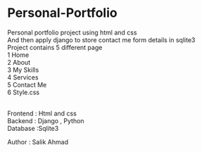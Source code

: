 # Personal-Portfolio
Personal portfolio project using html and css <br>And then apply django to store contact me form details in sqlite3
<br>Project contains 5 different page 
<br>1 Home
<br>2 About
<br>3 My Skills
<br>4 Services
<br>5 Contact Me
<br>6 Style.css




<br> 
Frontend : Html and css <br>
Backend : Django , Python <br>
Database :Sqlite3 <br>

Author : Salik Ahmad


